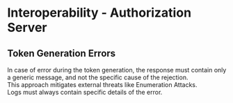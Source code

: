 # Interoperability - Authorization Server

## Token Generation Errors
In case of error during the token generation, the response must contain only a generic message, and not the specific cause of the rejection.\
This approach mitigates external threats like Enumeration Attacks.\
Logs must always contain specific details of the error.